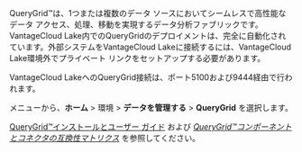 QueryGrid™は、1つまたは複数のデータ ソースにおいてシームレスで高性能なデータ アクセス、処理、移動を実現するデータ分析ファブリックです。VantageCloud Lake内でのQueryGridのデプロイメントは、完全に自動化されています。外部システムをVantageCloud Lakeに接続するには、VantageCloud Lake環境外でプライベート リンクをセットアップする必要があります。

VantageCloud LakeへのQueryGrid接続は、ポート5100および9444経由で行われます。

メニューから、**ホーム** > 環境 > **データを管理する** > **QueryGrid** を選択します。

[QueryGrid™インストールとユーザー ガイド](https://docs.teradata.com/search/books?filters=prodname~%2522Teradata+QueryGrid%2522&sort=last_update&utm_source=console&utm_medium=iph) および [*QueryGrid™コンポーネントとコネクタの互換性マトリクス*](https://docs.teradata.com/access/sources/dita/map?dita:mapPath=wue1554808920847.ditamap&utm_source=console&utm_medium=iph) を参照してください。

